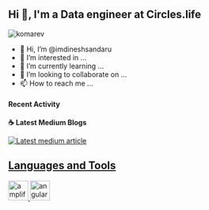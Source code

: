 ## Hi 👋, I'm a Data engineer at Circles.life

![komarev](https://komarev.com/ghpvc/?username=imdineshsandaru&label=Profile%20views&color=0e75b6&style=flat")

- 👋 Hi, I’m @imdineshsandaru
- 👀 I’m interested in ...
- 🌱 I’m currently learning ...
- 💞️ I’m looking to collaborate on ...
- 📫 How to reach me ...

#### Recent Activity

<p><b> &#9749; Latest Medium Blogs</b></p>

<a target="_blank" href="https://blog.pickme.lk/how-to-use-jmeter-for-performance-testing-10c3bc9bc44c"><img src="https://miro.medium.com/v2/resize:fit:828/format:webp/1*5igfExlPE_qbrgWLBNiiLg.jpeg" alt="Latest medium article">

## Languages and Tools

<p align="left"> <a href="https://aws.amazon.com/amplify/" target="_blank" rel="noreferrer"> <img src="https://docs.amplify.aws/assets/logo-dark.svg" alt="amplify" width="40" height="40"/> </a> <a href="https://angular.io" target="_blank" rel="noreferrer"> <img src="https://angular.io/assets/images/logos/angular/angular.svg" alt="angular" width="40" height="40"/> </a> </p>

